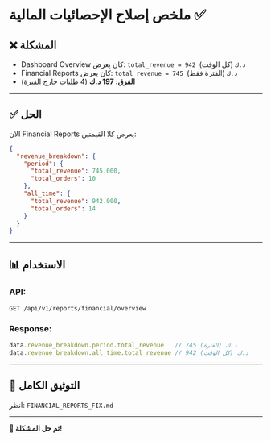 # ملخص إصلاح الإحصائيات المالية ✅

## ❌ المشكلة

- Dashboard Overview كان يعرض: `total_revenue = 942 د.ك` (كل الوقت)
- Financial Reports كان يعرض: `total_revenue = 745 د.ك` (الفترة فقط)
- **الفرق: 197 د.ك** (4 طلبات خارج الفترة)

---

## ✅ الحل

الآن Financial Reports يعرض كلا القيمتين:

```json
{
  "revenue_breakdown": {
    "period": {
      "total_revenue": 745.000,
      "total_orders": 10
    },
    "all_time": {
      "total_revenue": 942.000,
      "total_orders": 14
    }
  }
}
```

---

## 📊 الاستخدام

### API:
```
GET /api/v1/reports/financial/overview
```

### Response:
```javascript
data.revenue_breakdown.period.total_revenue   // 745 د.ك (الفترة)
data.revenue_breakdown.all_time.total_revenue // 942 د.ك (كل الوقت)
```

---

## 📄 التوثيق الكامل

انظر: `FINANCIAL_REPORTS_FIX.md`

---

**🎉 تم حل المشكلة!**

